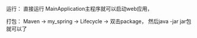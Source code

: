 

运行： 直接运行 MainApplication主程序就可以启动web应用，

打包： Maven -> my_spring -> Lifecycle -> 双击package， 然后java -jar jar包就可以了